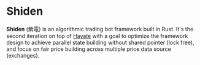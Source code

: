 # Shiden

**Shiden** (紫電) is an algorithmic trading bot framework built in Rust. It's the second iteration on top of [Hayate](https://github.com/jasonshyang/hayate) with a goal to optimize the framework design to achieve parallel state building without shared pointer (lock free), and focus on fair price building across multiple price data source (exchanges).